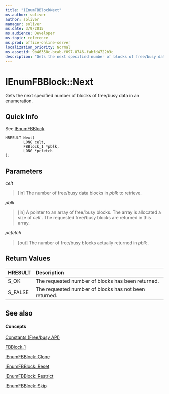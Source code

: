```yaml
---
title: "IEnumFBBlockNext"
ms.author: soliver
author: soliver
manager: soliver
ms.date: 3/9/2015
ms.audience: Developer
ms.topic: reference
ms.prod: office-online-server
localization_priority: Normal
ms.assetid: 9b46358c-bcab-f097-8746-fabfd4722b3c
description: "Gets the next specified number of blocks of free/busy data in an enumeration."
---
```


# IEnumFBBlock::Next

Gets the next specified number of blocks of free/busy data in an enumeration.
  
## Quick Info

See [IEnumFBBlock](ienumfbblock.md).
  
```
HRESULT Next(  
        LONG celt,
        FBBlock_1 *pblk,
        LONG *pcfetch
);
```

## Parameters

 _celt_
  
> [in] The number of free/busy data blocks in  *pblk*  to retrieve. 
    
 _pblk_
  
> [in] A pointer to an array of free/busy blocks. The array is allocated a size of  *celt*  . The requested free/busy blocks are returned in this array. 
    
 _pcfetch_
  
> [out] The number of free/busy blocks actually returned in  *pblk*  . 
    
## Return Values

|**HRESULT**|**Description**|
|:-----|:-----|
|S_OK  <br/> |The requested number of blocks has been returned.  <br/> |
|S_FALSE  <br/> |The requested number of blocks has not been returned.  <br/> |
   
## See also

#### Concepts

[Constants (Free/busy API)](constants-free-busy-api.md)
  
[FBBlock_1](fbblock_1.md)
  
[IEnumFBBlock::Clone](ienumfbblock-clone.md)
  
[IEnumFBBlock::Reset](ienumfbblock-reset.md)
  
[IEnumFBBlock::Restrict](ienumfbblock-restrict.md)
  
[IEnumFBBlock::Skip](ienumfbblock-skip.md)

